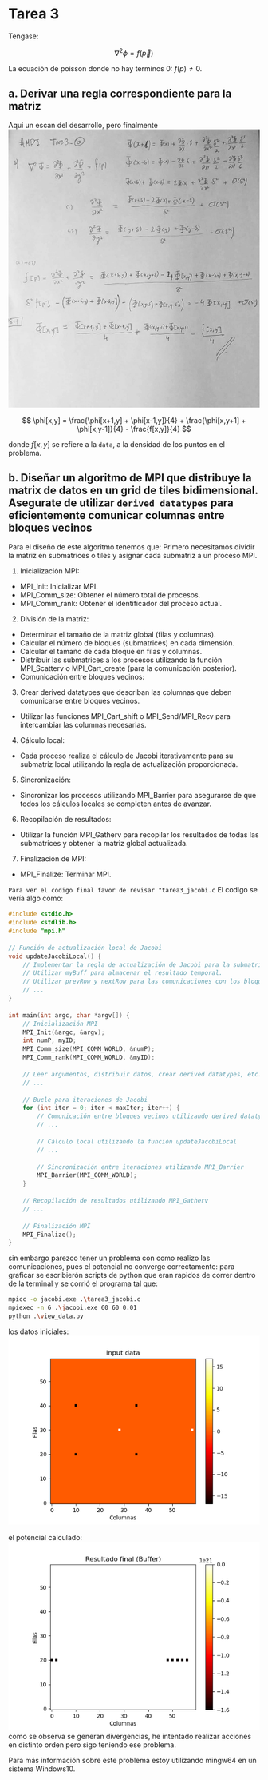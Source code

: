 # Tarea 3
Tengase:

$$
\nabla^2 \phi = f(\vec p)
$$

La ecuación de poisson donde no hay terminos 0: $f(p)\neq 0$.

## a. Derivar una regla correspondiente para la matriz
Aqui un escan del desarrollo, pero finalmente
![desarrollo scan](desarrollo.jpg)

$$
\phi[x,y] = \frac{\phi[x+1,y] + \phi[x-1,y]}{4} + \frac{\phi[x,y+1] + \phi[x,y-1]}{4} - \frac{f[x,y]}{4}
$$

donde $f[x,y]$ se refiere a la `data`, a la densidad de los puntos en el problema.


## b. Diseñar un algoritmo de MPI que distribuye la matrix de datos en un grid de tiles bidimensional. Asegurate de utilizar `derived datatypes` para eficientemente comunicar columnas entre bloques vecinos

Para el diseño de este algoritmo tenemos que:
Primero necesitamos dividir la matriz en submatrices o tiles y asignar cada submatriz a un proceso MPI.

1. Inicialización MPI:

- MPI_Init: Inicializar MPI.
- MPI_Comm_size: Obtener el número total de procesos.
- MPI_Comm_rank: Obtener el identificador del proceso actual.

2. División de la matriz:
- Determinar el tamaño de la matriz global (filas y columnas).
- Calcular el número de bloques (submatrices) en cada dimensión.
- Calcular el tamaño de cada bloque en filas y columnas.
- Distribuir las submatrices a los procesos utilizando la función MPI_Scatterv o MPI_Cart_create (para la comunicación posterior).
- Comunicación entre bloques vecinos:

3. Crear derived datatypes que describan las columnas que deben comunicarse entre bloques vecinos.
- Utilizar las funciones MPI_Cart_shift o MPI_Send/MPI_Recv para intercambiar las columnas necesarias.

4. Cálculo local:
- Cada proceso realiza el cálculo de Jacobi iterativamente para su submatriz local utilizando la regla de actualización proporcionada.

5. Sincronización:
- Sincronizar los procesos utilizando MPI_Barrier para asegurarse de que todos los cálculos locales se completen antes de avanzar.

6. Recopilación de resultados:
- Utilizar la función MPI_Gatherv para recopilar los resultados de todas las submatrices y obtener la matriz global actualizada.

7. Finalización de MPI:
- MPI_Finalize: Terminar MPI.

`Para ver el codigo final favor de revisar "tarea3_jacobi.c`
El codigo se vería algo como:
```c
#include <stdio.h>
#include <stdlib.h>
#include "mpi.h"

// Función de actualización local de Jacobi
void updateJacobiLocal() {
    // Implementar la regla de actualización de Jacobi para la submatriz local (myData).
    // Utilizar myBuff para almacenar el resultado temporal.
    // Utilizar prevRow y nextRow para las comunicaciones con los bloques vecinos.
    // ...
}

int main(int argc, char *argv[]) {
    // Inicialización MPI
    MPI_Init(&argc, &argv);
    int numP, myID;
    MPI_Comm_size(MPI_COMM_WORLD, &numP);
    MPI_Comm_rank(MPI_COMM_WORLD, &myID);

    // Leer argumentos, distribuir datos, crear derived datatypes, etc.
    // ...

    // Bucle para iteraciones de Jacobi
    for (int iter = 0; iter < maxIter; iter++) {
        // Comunicación entre bloques vecinos utilizando derived datatypes
        // ...

        // Cálculo local utilizando la función updateJacobiLocal
        // ...

        // Sincronización entre iteraciones utilizando MPI_Barrier
        MPI_Barrier(MPI_COMM_WORLD);
    }

    // Recopilación de resultados utilizando MPI_Gatherv
    // ...

    // Finalización MPI
    MPI_Finalize();
}

```

sin embargo parezco tener un problema con como realizo las comunicaciones, pues el potencial no converge correctamente:
para graficar se escribierón scripts de python que eran rapidos de correr dentro de la terminal y se corrió el programa tal que:

```bash
mpicc -o jacobi.exe .\tarea3_jacobi.c
mpiexec -n 6 .\jacobi.exe 60 60 0.01
python .\view_data.py
```

los datos iniciales:
![inputdata](input_data.png)

el potencial calculado:
![potencial](jacobi_result.png)
como se observa se generan divergencias, he intentado realizar acciones en distinto orden pero sigo teniendo ese problema.

Para más información sobre este problema estoy utilizando mingw64 en un sistema Windows10.